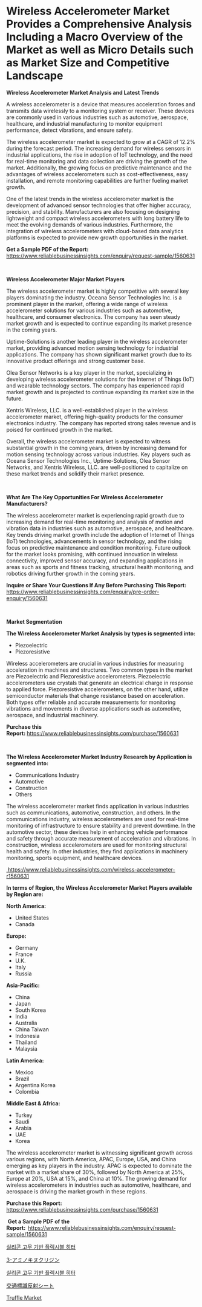 <p><h1>Wireless Accelerometer Market Provides a Comprehensive Analysis Including a Macro Overview of the Market as well as Micro Details such as Market Size and Competitive Landscape</h1></p><p><strong>Wireless Accelerometer Market Analysis and Latest Trends</strong></p>
<p><p>A wireless accelerometer is a device that measures acceleration forces and transmits data wirelessly to a monitoring system or receiver. These devices are commonly used in various industries such as automotive, aerospace, healthcare, and industrial manufacturing to monitor equipment performance, detect vibrations, and ensure safety.</p><p>The wireless accelerometer market is expected to grow at a CAGR of 12.2% during the forecast period. The increasing demand for wireless sensors in industrial applications, the rise in adoption of IoT technology, and the need for real-time monitoring and data collection are driving the growth of the market. Additionally, the growing focus on predictive maintenance and the advantages of wireless accelerometers such as cost-effectiveness, easy installation, and remote monitoring capabilities are further fueling market growth.</p><p>One of the latest trends in the wireless accelerometer market is the development of advanced sensor technologies that offer higher accuracy, precision, and stability. Manufacturers are also focusing on designing lightweight and compact wireless accelerometers with long battery life to meet the evolving demands of various industries. Furthermore, the integration of wireless accelerometers with cloud-based data analytics platforms is expected to provide new growth opportunities in the market.</p></p>
<p><strong>Get a Sample PDF of the Report:&nbsp;</strong> <a href="https://www.reliablebusinessinsights.com/enquiry/request-sample/1560631">https://www.reliablebusinessinsights.com/enquiry/request-sample/1560631</a></p>
<p>&nbsp;</p>
<p><strong>Wireless Accelerometer Major Market Players</strong></p>
<p><p>The wireless accelerometer market is highly competitive with several key players dominating the industry. Oceana Sensor Technologies Inc. is a prominent player in the market, offering a wide range of wireless accelerometer solutions for various industries such as automotive, healthcare, and consumer electronics. The company has seen steady market growth and is expected to continue expanding its market presence in the coming years.</p><p>Uptime-Solutions is another leading player in the wireless accelerometer market, providing advanced motion sensing technology for industrial applications. The company has shown significant market growth due to its innovative product offerings and strong customer base.</p><p>Olea Sensor Networks is a key player in the market, specializing in developing wireless accelerometer solutions for the Internet of Things (IoT) and wearable technology sectors. The company has experienced rapid market growth and is projected to continue expanding its market size in the future.</p><p>Xentris Wireless, LLC. is a well-established player in the wireless accelerometer market, offering high-quality products for the consumer electronics industry. The company has reported strong sales revenue and is poised for continued growth in the market.</p><p>Overall, the wireless accelerometer market is expected to witness substantial growth in the coming years, driven by increasing demand for motion sensing technology across various industries. Key players such as Oceana Sensor Technologies Inc., Uptime-Solutions, Olea Sensor Networks, and Xentris Wireless, LLC. are well-positioned to capitalize on these market trends and solidify their market presence.</p></p>
<p>&nbsp;</p>
<p><strong>What Are The Key Opportunities For Wireless Accelerometer Manufacturers?</strong></p>
<p><p>The wireless accelerometer market is experiencing rapid growth due to increasing demand for real-time monitoring and analysis of motion and vibration data in industries such as automotive, aerospace, and healthcare. Key trends driving market growth include the adoption of Internet of Things (IoT) technologies, advancements in sensor technology, and the rising focus on predictive maintenance and condition monitoring. Future outlook for the market looks promising, with continued innovation in wireless connectivity, improved sensor accuracy, and expanding applications in areas such as sports and fitness tracking, structural health monitoring, and robotics driving further growth in the coming years.</p></p>
<p><strong>Inquire or Share Your Questions If Any Before Purchasing This Report:</strong> <a href="https://www.reliablebusinessinsights.com/enquiry/pre-order-enquiry/1560631">https://www.reliablebusinessinsights.com/enquiry/pre-order-enquiry/1560631</a></p>
<p>&nbsp;</p>
<p><strong>Market Segmentation</strong></p>
<p><strong>The Wireless Accelerometer Market Analysis by types is segmented into:</strong></p>
<p><ul><li>Piezoelectric</li><li>Piezoresistive</li></ul></p>
<p><p>Wireless accelerometers are crucial in various industries for measuring acceleration in machines and structures. Two common types in the market are Piezoelectric and Piezoresistive accelerometers. Piezoelectric accelerometers use crystals that generate an electrical charge in response to applied force. Piezoresistive accelerometers, on the other hand, utilize semiconductor materials that change resistance based on acceleration. Both types offer reliable and accurate measurements for monitoring vibrations and movements in diverse applications such as automotive, aerospace, and industrial machinery.</p></p>
<p><strong>Purchase this Report:&nbsp;</strong><a href="https://www.reliablebusinessinsights.com/purchase/1560631">https://www.reliablebusinessinsights.com/purchase/1560631</a></p>
<p>&nbsp;</p>
<p><strong>The Wireless Accelerometer Market Industry Research by Application is segmented into:</strong></p>
<p><ul><li>Communications Industry</li><li>Automotive</li><li>Construction</li><li>Others</li></ul></p>
<p><p>The wireless accelerometer market finds application in various industries such as communications, automotive, construction, and others. In the communications industry, wireless accelerometers are used for real-time monitoring of infrastructure to ensure stability and prevent downtime. In the automotive sector, these devices help in enhancing vehicle performance and safety through accurate measurement of acceleration and vibrations. In construction, wireless accelerometers are used for monitoring structural health and safety. In other industries, they find applications in machinery monitoring, sports equipment, and healthcare devices.</p></p>
<p><a href="https://www.reliablebusinessinsights.com/wireless-accelerometer-r1560631">&nbsp;https://www.reliablebusinessinsights.com/wireless-accelerometer-r1560631</a></p>
<p><strong>In terms of Region, the Wireless Accelerometer Market Players available by Region are:</strong></p>
<p>
    <p> <strong> North America: </strong>
        <ul>
            <li>United States</li>
            <li>Canada</li>
        </ul>
        </p> 
    <p> <strong> Europe: </strong>
        <ul>
            <li>Germany</li>
            <li>France</li>
            <li>U.K.</li>
            <li>Italy</li>
            <li>Russia</li>
        </ul>
        </p> 
    <p> <strong> Asia-Pacific: </strong>
        <ul>
            <li>China</li>
            <li>Japan</li>
            <li>South Korea</li>
            <li>India</li>
            <li>Australia</li>
            <li>China Taiwan</li>
            <li>Indonesia</li>
            <li>Thailand</li>
            <li>Malaysia</li>
        </ul>
        </p> 
    <p> <strong> Latin America: </strong>
        <ul>
            <li>Mexico</li>
            <li>Brazil</li>
            <li>Argentina Korea</li>
            <li>Colombia</li>
        </ul>
        </p> 
    <p> <strong> Middle East & Africa: </strong>
        <ul>
            <li>Turkey</li>
            <li>Saudi</li>
            <li>Arabia</li>
            <li>UAE</li>
            <li>Korea</li>
        </ul>
    </p>
    </p>
<p><p>The wireless accelerometer market is witnessing significant growth across various regions, with North America, APAC, Europe, USA, and China emerging as key players in the industry. APAC is expected to dominate the market with a market share of 30%, followed by North America at 25%, Europe at 20%, USA at 15%, and China at 10%. The growing demand for wireless accelerometers in industries such as automotive, healthcare, and aerospace is driving the market growth in these regions.</p></p>
<p><strong>Purchase this Report: </strong><a href="https://www.reliablebusinessinsights.com/purchase/1560631">https://www.reliablebusinessinsights.com/purchase/1560631</a></p>
<p>&nbsp;<strong>Get a Sample PDF of the Report:&nbsp;&nbsp;</strong><a href="https://www.reliablebusinessinsights.com/enquiry/request-sample/1560631">https://www.reliablebusinessinsights.com/enquiry/request-sample/1560631</a></p>
<p><strong></strong></p>
<p><p><a href="https://github.com/FelipeGrrady654556/Market-Research-Report-List-2/blob/main/6640458163792.md">실리콘 고무 기반 플렉시블 히터</a></p><p><a href="https://github.com/AaronVargas43/Market-Research-Report-List-2/blob/main/2997178153356.md">3-アミノキヌクリジン</a></p><p><a href="https://github.com/shade463/Market-Research-Report-List-1/blob/main/2472495163793.md">실리콘 고무 기반 플렉시블 히터</a></p><p><a href="https://github.com/CloydAbbott2023/Market-Research-Report-List-2/blob/main/7775302153357.md">交通標識反射シート</a></p><p><a href="https://github.com/irjbaube82/Market-Research-Report-List-1/blob/main/truffle-market.md">Truffle Market</a></p></p>